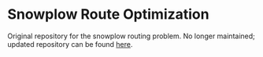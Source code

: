 # Snowplow Route Optimization

Original repository for the snowplow routing problem. No longer maintained; updated repository can be found [here](https://github.com/Ian1528/Snowplow_Routing_Middleton).